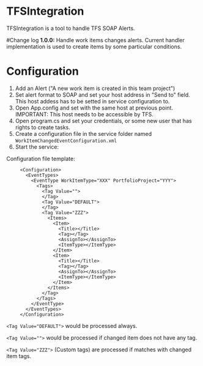 # TFSIntegration
TFSIntegration is a tool to handle TFS SOAP Alerts.

#Change log
**1.0.0:** Handle work items changes alerts. Current handler implementation is used to create items by some particular conditions.

# Configuration
1. Add an Alert ("A new work item is created in this team project") 
2. Set alert format to SOAP and set your host address in "Send to" field. This host addess has to be setted in service configuration to.
3. Open App.config and set <add key="host" value=""/> with the same host at previous point. IMPORTANT: This host needs to be accessible by TFS.
4. Open program.cs and set your credentials, or some new user that has rights to create tasks.
5. Create a configuration file in the service folder named `WorkItemChangedEventConfiguration.xml`
6. Start the service:

Configuration file template:
```
     <Configuration>
       <EventTypes>
         <EventType WorkItemType="XXX" PortfolioProject="YYY">
           <Tags>
             <Tag Value="">
             </Tag>
             <Tag Value="DEFAULT">
             </Tag>
             <Tag Value="ZZZ">
               <Items>
                 <Item>
                   <Title></Title>
                   <Tag></Tag>
                   <AssignTo></AssignTo>
                   <ItemType></ItemType>
                 </Item>
                 <Item>
                   <Title></Title>
                   <Tag></Tag>
                   <AssignTo></AssignTo>
                   <ItemType></ItemType>
                 </Item>
               </Items>
             </Tag>
           </Tags>
         </EventType>
       </EventTypes>
     </Configuration>
```
`<Tag Value="DEFAULT">` would be processed always.

`<Tag Value="">` would be processed if changed item does not have any tag.

`<Tag Value="ZZZ">` (Custom tags) are processed if matches with changed item tags.
